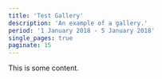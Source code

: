 ```yaml
---
title: 'Test Gallery'
description: 'An example of a gallery.'
period: '1 January 2018 - 5 January 2018'
single_pages: true
paginate: 15
---
```

This is some content.
